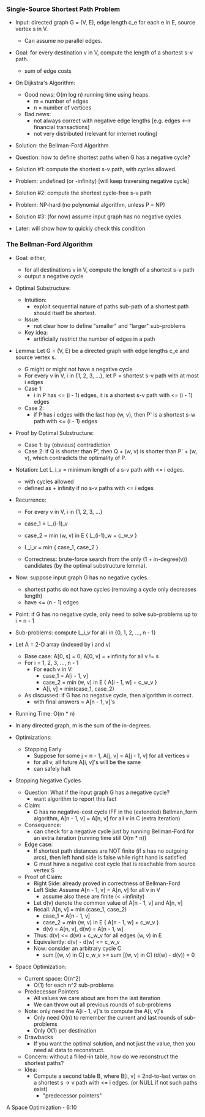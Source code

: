 ### Single-Source Shortest Path Problem

- Input: directed graph G = (V, E), edge length c_e for each e in E, source 
  vertex s in V.
    - Can assume no parallel edges.

- Goal: for every destination v in V, compute the length of a shortest s-v path.
    - sum of edge costs

- On Dijkstra's Algorithm:
    - Good news: O(m log n) running time using heaps.
        - m = number of edges
        - n = number of vertices
    - Bad news: 
        - not always correct with negative edge lengths [e.g. edges <--> 
          financial transactions]
        - not very distributed (relevant for internet routing)

- Solution: the Bellman-Ford Algorithm

- Question: how to define shortest paths when G has a negative cycle?
 
- Solution #1: compute the shortest s-v path, with cycles allowed.
- Problem: undefined (or -infinity) [will keep traversing negative cycle]
     
- Solution #2: compute the shortest cycle-free s-v path
- Problem: NP-hard (no polynomial algorithm, unless P = NP)

- Solution #3: (for now) assume input graph has no negative cycles.
- Later: will show how to quickly check this condition

### The Bellman-Ford Algorithm

- Goal: either,
    - for all destinations v in V, compute the length of a shortest s-v  path
    - output a negative cycle

- Optimal Substructure:
    - Intuition:
        - exploit sequential nature of paths sub-path of a shortest path 
          should itself be shortest.
    - Issue:
        - not clear how to define "smaller" and "larger" sub-problems
    - Key idea:
        - artificially restrict the number of edges in a path

- Lemma: Let G = (V, E) be a directed graph with edge lengths c_e and source 
  vertex s. 
    - G might or might not have a negative cycle
    - For every v in V, i in {1, 2, 3, ...}, let P = shortest s-v path with at 
      most i edges
    - Case 1:
        - i in P has <= (i - 1) edges, it is a shortest s-v path with <= (i - 1)
          edges
    - Case 2:
        - if P has i edges with the last hop (w, v), then P' is a shortest 
          s-w path with <= (i - 1) edges

- Proof by Optimal Substructure: 
    - Case 1: by (obvious) contradiction
    - Case 2: if Q is shorter than P', then Q + (w, v) is shorter than P' + 
      (w, v), which contradicts the optimality of P.

- Notation: Let L_i_v = minimum length of a s-v path with <= i edges.
    - with cycles allowed
    - defined as + infinity if no s-v paths with <= i edges
- Recurrence:
    - For every v in V, i in {1, 2, 3, ...}
    - case_1 = L_(i-1)_v
    - case_2 = min (w, v) in E { L_(i-1)_w + c_w_v }
    - L_i_v = min { case_1, case_2 }

    - Correctness: brute-force search from the only (1 + in-degree(v)) 
      candidates (by the optimal substructure lemma).

- Now: suppose input graph G has no negative cycles.
    - shortest paths do not have cycles (removing a cycle only decreases length)
    - have <= (n - 1)  edges

- Point: if G has no negative cycle, only need to solve sub-problems up to i 
  = n - 1
- Sub-problems: compute L_i_v for al i in {0, 1, 2, ..., n - 1}

- Let A = 2-D array (indexed by i and v)
    - Base case: A[0, s] = 0; A[0, v] = +infinity for all v != s
    - For i = 1, 2, 3, ..., n - 1
        - For each v in V:
            - case_1 = A[i - 1, v]
            - case_2 = min (w, v) in E { A[i - 1, w] + c_w_v }
            - A[i, v] = min(case_1, case_2) 
    -  As discussed: if G has no negative cycle, then algorithm is correct.
        - with final answers = A[n - 1, v]'s 


- Running Time: O(m * n)
- In any directed graph, m is the sum of the in-degrees.

- Optimizations:
    - Stopping Early
        - Suppose for some j < n - 1, A[j, v] = A[j - 1, v] for all vertices v
        - for all v, all future A[i, v]'s will be the same
        - can safely halt

- Stopping Negative Cycles
   - Question: What if the input graph G has a negative cycle? 
       - want algorithm to report this fact
   - Claim:
       - G has no negative-cost cycle IFF in the (extended) Bellman_form 
         algorithm, A[n - 1, v] = A[n, v] for all v in C (extra iteration)
   - Consequence:
       - can check for a negative cycle just by running Bellman-Ford for an 
         extra iteration (running time still O(m * n))
   - Edge case:
        - If shortest path distances are NOT finite (if s has no outgoing 
          arcs), then left hand side is false while right hand is satisfied
        - G must have a negative cost cycle that is reachable from source 
          vertex S
    - Proof of Claim:
        - Right Side: already proved in correctness of Bellman-Ford
        - Left Side: Assume A[n - 1, v] = A[n, v] for all v in V
            - assume also these are finite (< +infinity)
        - Let d(v) denote the common value of A[n - 1, v] and A[n, v]
        - Recall: A[n, v] = min (case_1, case_2)
            - case_1 = A[n - 1, v]
            - case_2 = min (w, v) in E { A[n - 1, w] + c_w_v }
            - d(v) = A[n, v], d(w) = A[n - 1, w]
        - Thus: d(v) <= d(w) + c_w_v for all edges (w, v) in E
        - Equivalently: d(v) - d(w) <= c_w_v
        - Now: consider an arbitrary cycle C 
            - sum [(w, v) in C] c_w_v >= sum [(w, v) in C] (d(w) - d(v)) = 0


- Space Optimization:
    - Current space: O(n^2)
        - O(1) for each n^2 sub-problems
    - Predecessor Pointers
        - All values we care about are from the last iteration
        - We can throw out all previous rounds of sub-problems
    - Note: only need the A[i - 1, v]'s to compute the A[i, v]'s
        - Only need O(n) to remember the current and last rounds of sub-problems
        - Only O(1) per destination
    - Drawbacks
        - If you want the optimal solution, and not just the value, then you 
          need all data to reconstruct.
    - Concern: without a filled-in table, how do we reconstruct the shortest 
      paths?
    - Idea:
        - Compute a second table B, where B[i, v] = 2nd-to-last vertex on a 
          shortest s -> v path with <= i edges. (or NULL if not such paths 
          exist)
            - "predecessor pointers"

A Space Optimization - 6:10
